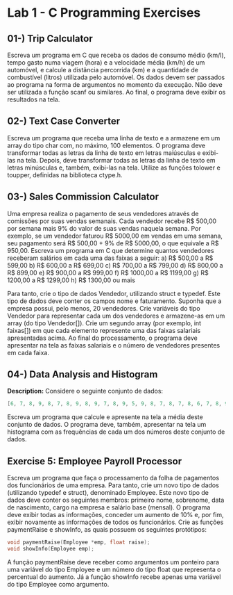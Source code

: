 # Lab 1 - C Programming Exercises

## 01-) Trip Calculator

Escreva um programa em C que receba os dados de consumo médio (km/l), tempo gasto numa
viagem (hora) e a velocidade média (km/h) de um automóvel, e calcule a distância percorrida
(km) e a quantidade de combustível (litros) utilizada pelo automóvel. Os dados devem ser
passados ao programa na forma de argumentos no momento da execução. Não deve ser utilizada
a função scanf ou similares. Ao final, o programa deve exibir os resultados na tela.




## 02-) Text Case Converter

Escreva um programa que receba uma linha de texto e a armazene em um array do tipo char
com, no máximo, 100 elementos. O programa deve transformar todas as letras da linha de
texto em letras maiúsculas e exibi-las na tela. Depois, deve transformar todas as letras da
linha de texto em letras minúsculas e, também, exibi-las na tela. Utilize as funções tolower e toupper, definidas na biblioteca ctype.h.




## 03-) Sales Commission Calculator

Uma empresa realiza o pagamento de seus vendedores através de comissões por suas vendas
semanais. Cada vendedor recebe R$ 500,00 por semana mais 9% do valor de suas vendas
naquela semana. Por exemplo, se um vendedor faturou R$ 5000,00 em vendas em uma semana,
seu pagamento será R$ 500,00 + 9% de R$ 5000,00, o que equivale a R$ 950,00. Escreva um
programa em C que determine quantos vendedores receberam salários em cada uma das faixas
a seguir:
a) R$ 500,00 a R$ 599,00
b) R$ 600,00 a R$ 699,00
c) R$ 700,00 a R$ 799,00
d) R$ 800,00 a R$ 899,00
e) R$ 900,00 a R$ 999,00
f) R$ 1000,00 a R$ 1199,00
g) R$ 1200,00 a R$ 1299,00
h) R$ 1300,00 ou mais

Para tanto, crie o tipo de dados Vendedor, utilizando struct e typedef. Este tipo de dados deve conter os campos nome e faturamento. Suponha que a empresa possui, pelo menos, 20 vendedores. Crie variáveis do tipo Vendedor para representar cada um dos vendedores e armazene-as em um array (do tipo Vendedor[]). Crie um segundo array (por exemplo, int
faixas[]) em que cada elemento represente uma das faixas salariais apresentadas acima. Ao final do processamento, o programa deve apresentar na tela as faixas salariais e o número de vendedores presentes em cada faixa.



## 04-) Data Analysis and Histogram

**Description:**
Considere o seguinte conjunto de dados:
```c
[6, 7, 8, 9, 8, 7, 8, 9, 8, 9, 7, 8, 9, 5, 9, 8, 7, 8, 7, 8, 6, 7, 8, 9, 3, 9, 8, 7, 8, 7, 7, 8, 9, 8, 9, 8, 9, 7, 8, 9, 6, 7, 8, 7, 8, 7, 9, 8, 9, 2, 7, 8, 9, 8, 9, 8, 9, 7, 5, 3, 5, 6, 7, 2, 5, 3, 9, 4, 6, 4, 7, 8, 9, 6, 8, 7, 8, 9, 7, 8, 7, 4, 4, 2, 5, 3, 8, 7, 5, 6, 4, 5, 6, 1, 6, 5, 7, 8, 7]
```
Escreva um programa que calcule e apresente na tela a média deste conjunto de dados. O
programa deve, também, apresentar na tela um histograma com as frequências de cada um dos
números deste conjunto de dados.


## Exercise 5: Employee Payroll Processor

 Escreva um programa que faça o processamento da folha de pagamentos dos funcionários de
uma empresa. Para tanto, crie um novo tipo de dados (utilizando typedef e struct), denominado Employee. Este novo tipo de dados deve conter os seguintes membros: primeiro
nome, sobrenome, data de nascimento, cargo na empresa e salário base (mensal). O programa deve exibir todas as informações, conceder um aumento de 10% e, por fim, exibir novamente as informações de todos os funcionários. Crie as funções paymentRaise e showInfo, as quais possuem os seguintes protótipos:


```c
void paymentRaise(Employee *emp, float raise);
void showInfo(Employee emp);
```

A função paymentRaise deve receber como argumentos um ponteiro para uma variável do tipo Employee e um número do tipo float que representa o percentual do aumento. Já a função showInfo recebe apenas uma variável do tipo Employee como argumento.

